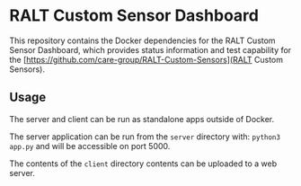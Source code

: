 # RALT Custom Sensor Dashboard 

This repository contains the Docker dependencies for the RALT Custom Sensor Dashboard, which provides status information and test capability for the [https://github.com/care-group/RALT-Custom-Sensors](RALT Custom Sensors).

## Usage

The server and client can be run as standalone apps outside of Docker.

The server application can be run from the ```server``` directory with: ```python3 app.py``` and will be accessible on port 5000.

The contents of the ```client``` directory contents can be uploaded to a web server. 